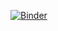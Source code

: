 [![Binder](https://mybinder.org/badge_logo.svg)](https://mybinder.org/v2/gh/theia-dev/Qiber3D_jupyter/master?urlpath=git-pull%3Frepo%3Dhttps%253A%252F%252Fgithub.com%252Ftheia-dev%252FQiber3D%26urlpath%3Dtree%252FQiber3D%252Fdocs%252Fjupyter%252Findex.ipynb%26branch%3Ddev)
